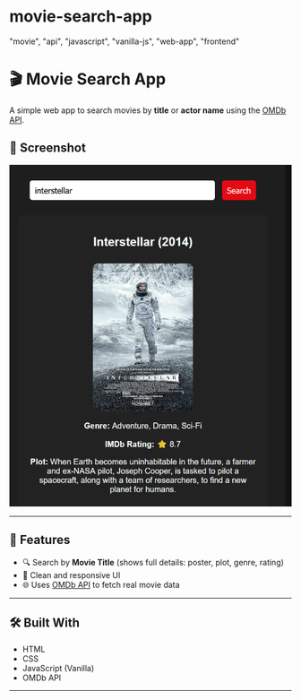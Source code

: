 # movie-search-app
"movie", "api", "javascript", "vanilla-js", "web-app", "frontend"

# 🎬 Movie Search App

A simple web app to search movies by **title** or **actor name** using the [OMDb API](https://www.omdbapi.com/).

## 📸 Screenshot

![App Screenshot](Screenshot.png)
 


---

## 🚀 Features

- 🔍 Search by **Movie Title** (shows full details: poster, plot, genre, rating)
- 🎨 Clean and responsive UI
- 🌐 Uses [OMDb API](https://omdbapi.com/) to fetch real movie data

---

## 🛠️ Built With

- HTML
- CSS
- JavaScript (Vanilla)
- OMDb API

---





